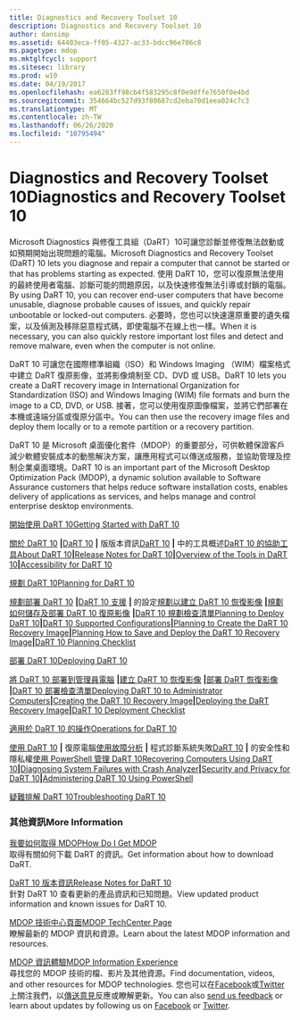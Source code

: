 ```yaml
---
title: Diagnostics and Recovery Toolset 10
description: Diagnostics and Recovery Toolset 10
author: dansimp
ms.assetid: 64403eca-ff05-4327-ac33-bdcc96e706c8
ms.pagetype: mdop
ms.mktglfcycl: support
ms.sitesec: library
ms.prod: w10
ms.date: 04/19/2017
ms.openlocfilehash: ea6283ff98cb4f583295c8f0e9dffe7650f0e4bd
ms.sourcegitcommit: 354664bc527d93f80687cd2eba70d1eea024c7c3
ms.translationtype: MT
ms.contentlocale: zh-TW
ms.lasthandoff: 06/26/2020
ms.locfileid: "10795494"
---
```

# <span data-ttu-id="6591d-103">Diagnostics and Recovery Toolset 10</span><span class="sxs-lookup"><span data-stu-id="6591d-103">Diagnostics and Recovery Toolset 10</span></span>


<span data-ttu-id="6591d-104">Microsoft Diagnostics 與修復工具組（DaRT）10可讓您診斷並修復無法啟動或如預期開始出現問題的電腦。</span><span class="sxs-lookup"><span data-stu-id="6591d-104">Microsoft Diagnostics and Recovery Toolset (DaRT) 10 lets you diagnose and repair a computer that cannot be started or that has problems starting as expected.</span></span> <span data-ttu-id="6591d-105">使用 DaRT 10，您可以復原無法使用的最終使用者電腦、診斷可能的問題原因，以及快速修復無法引導或封鎖的電腦。</span><span class="sxs-lookup"><span data-stu-id="6591d-105">By using DaRT 10, you can recover end-user computers that have become unusable, diagnose probable causes of issues, and quickly repair unbootable or locked-out computers.</span></span> <span data-ttu-id="6591d-106">必要時，您也可以快速還原重要的遺失檔案，以及偵測及移除惡意程式碼，即使電腦不在線上也一樣。</span><span class="sxs-lookup"><span data-stu-id="6591d-106">When it is necessary, you can also quickly restore important lost files and detect and remove malware, even when the computer is not online.</span></span>

<span data-ttu-id="6591d-107">DaRT 10 可讓您在國際標準組織（ISO）和 Windows Imaging （WIM）檔案格式中建立 DaRT 復原影像，並將影像燒制至 CD、DVD 或 USB。</span><span class="sxs-lookup"><span data-stu-id="6591d-107">DaRT 10 lets you create a DaRT recovery image in International Organization for Standardization (ISO) and Windows Imaging (WIM) file formats and burn the image to a CD, DVD, or USB.</span></span> <span data-ttu-id="6591d-108">接著，您可以使用復原圖像檔案，並將它們部署在本機或遠端分區或復原分區中。</span><span class="sxs-lookup"><span data-stu-id="6591d-108">You can then use the recovery image files and deploy them locally or to a remote partition or a recovery partition.</span></span>

<span data-ttu-id="6591d-109">DaRT 10 是 Microsoft 桌面優化套件（MDOP）的重要部分，可供軟體保證客戶減少軟體安裝成本的動態解決方案，讓應用程式可以傳送成服務，並協助管理及控制企業桌面環境。</span><span class="sxs-lookup"><span data-stu-id="6591d-109">DaRT 10 is an important part of the Microsoft Desktop Optimization Pack (MDOP), a dynamic solution available to Software Assurance customers that helps reduce software installation costs, enables delivery of applications as services, and helps manage and control enterprise desktop environments.</span></span>

<a href="" id="getting-started-with-dart-10"></a>[<span data-ttu-id="6591d-110">開始使用 DaRT 10</span><span class="sxs-lookup"><span data-stu-id="6591d-110">Getting Started with DaRT 10</span></span>](getting-started-with-dart-10.md)  

<span data-ttu-id="6591d-111">[關於 DaRT 10](about-dart-10.md) **|**[DaRT 10](release-notes-for-dart-10.md) **|** 版版本資訊[DaRT 10](overview-of-the-tools-in-dart-10.md) **|** 中的工具概述[DaRT 10 的協助工具](accessibility-for-dart-10.md)</span><span class="sxs-lookup"><span data-stu-id="6591d-111">[About DaRT 10](about-dart-10.md)**|**[Release Notes for DaRT 10](release-notes-for-dart-10.md)**|**[Overview of the Tools in DaRT 10](overview-of-the-tools-in-dart-10.md)**|**[Accessibility for DaRT 10](accessibility-for-dart-10.md)</span></span>

<a href="" id="planning-for-dart-10"></a>[<span data-ttu-id="6591d-112">規劃 DaRT 10</span><span class="sxs-lookup"><span data-stu-id="6591d-112">Planning for DaRT 10</span></span>](planning-for-dart-10.md)  

<span data-ttu-id="6591d-113">[規劃部署 DaRT 10](planning-to-deploy-dart-10.md) **|**[DaRT 10 支援](dart-10-supported-configurations.md) **|** 的設定[規劃以建立 DaRT 10 恢復影像](planning-to-create-the-dart-10-recovery-image.md) **|**[規劃如何儲存及部署 DaRT 10 復原影像](planning-how-to-save-and-deploy-the-dart-10-recovery-image.md) **|**[DaRT 10 規劃檢查清單](dart-10-planning-checklist.md)</span><span class="sxs-lookup"><span data-stu-id="6591d-113">[Planning to Deploy DaRT 10](planning-to-deploy-dart-10.md)**|**[DaRT 10 Supported Configurations](dart-10-supported-configurations.md)**|**[Planning to Create the DaRT 10 Recovery Image](planning-to-create-the-dart-10-recovery-image.md)**|**[Planning How to Save and Deploy the DaRT 10 Recovery Image](planning-how-to-save-and-deploy-the-dart-10-recovery-image.md)**|**[DaRT 10 Planning Checklist](dart-10-planning-checklist.md)</span></span>

<a href="" id="deploying-dart-10"></a>[<span data-ttu-id="6591d-114">部署 DaRT 10</span><span class="sxs-lookup"><span data-stu-id="6591d-114">Deploying DaRT 10</span></span>](deploying-dart-10.md)  

<span data-ttu-id="6591d-115">[將 DaRT 10 部署到管理員電腦](deploying-dart-10-to-administrator-computers.md) **|**[建立 DaRT 10 恢復影像](creating-the-dart-10-recovery-image.md) **|**[部署 DaRT 恢復影像](deploying-the-dart-recovery-image-dart-10.md) **|**[DaRT 10 部署檢查清單](dart-10-deployment-checklist.md)</span><span class="sxs-lookup"><span data-stu-id="6591d-115">[Deploying DaRT 10 to Administrator Computers](deploying-dart-10-to-administrator-computers.md)**|**[Creating the DaRT 10 Recovery Image](creating-the-dart-10-recovery-image.md)**|**[Deploying the DaRT Recovery Image](deploying-the-dart-recovery-image-dart-10.md)**|**[DaRT 10 Deployment Checklist](dart-10-deployment-checklist.md)</span></span>

<a href="" id="operations-for-dart-10"></a>[<span data-ttu-id="6591d-116">適用於 DaRT 10 的操作</span><span class="sxs-lookup"><span data-stu-id="6591d-116">Operations for DaRT 10</span></span>](operations-for-dart-10.md)  

<span data-ttu-id="6591d-117">[使用 DaRT 10](recovering-computers-using-dart-10.md) **|** 復原電腦[使用故障分析](diagnosing-system-failures-with-crash-analyzer-dart-10.md) **|** 程式診斷系統失敗[DaRT 10](security-and-privacy-for-dart-10.md) **|** 的安全性和隱私權[使用 PowerShell 管理 DaRT 10](administering-dart-10-using-powershell.md)</span><span class="sxs-lookup"><span data-stu-id="6591d-117">[Recovering Computers Using DaRT 10](recovering-computers-using-dart-10.md)**|**[Diagnosing System Failures with Crash Analyzer](diagnosing-system-failures-with-crash-analyzer-dart-10.md)**|**[Security and Privacy for DaRT 10](security-and-privacy-for-dart-10.md)**|**[Administering DaRT 10 Using PowerShell](administering-dart-10-using-powershell.md)</span></span>

<a href="" id="troubleshooting-dart-10"></a>[<span data-ttu-id="6591d-118">疑難排解 DaRT 10</span><span class="sxs-lookup"><span data-stu-id="6591d-118">Troubleshooting DaRT 10</span></span>](troubleshooting-dart-10.md)  

### <span data-ttu-id="6591d-119">其他資訊</span><span class="sxs-lookup"><span data-stu-id="6591d-119">More Information</span></span>

<a href="" id="how-do-i-get-mdop"></a>[<span data-ttu-id="6591d-120">我要如何取得 MDOP</span><span class="sxs-lookup"><span data-stu-id="6591d-120">How Do I Get MDOP</span></span>](https://go.microsoft.com/fwlink/?LinkId=322049)  
<span data-ttu-id="6591d-121">取得有關如何下載 DaRT 的資訊。</span><span class="sxs-lookup"><span data-stu-id="6591d-121">Get information about how to download DaRT.</span></span>

<a href="" id="release-notes-for-dart-10"></a>[<span data-ttu-id="6591d-122">DaRT 10 版本資訊</span><span class="sxs-lookup"><span data-stu-id="6591d-122">Release Notes for DaRT 10</span></span>](release-notes-for-dart-10.md)  
<span data-ttu-id="6591d-123">針對 DaRT 10 查看更新的產品資訊和已知問題。</span><span class="sxs-lookup"><span data-stu-id="6591d-123">View updated product information and known issues for DaRT 10.</span></span>

<a href="" id="mdop-techcenter-page"></a>[<span data-ttu-id="6591d-124">MDOP 技術中心頁面</span><span class="sxs-lookup"><span data-stu-id="6591d-124">MDOP TechCenter Page</span></span>](https://go.microsoft.com/fwlink/p/?LinkId=225286)  
<span data-ttu-id="6591d-125">瞭解最新的 MDOP 資訊和資源。</span><span class="sxs-lookup"><span data-stu-id="6591d-125">Learn about the latest MDOP information and resources.</span></span>

<a href="" id="mdop-information-experience"></a>[<span data-ttu-id="6591d-126">MDOP 資訊體驗</span><span class="sxs-lookup"><span data-stu-id="6591d-126">MDOP Information Experience</span></span>](https://go.microsoft.com/fwlink/p/?LinkId=236032)  
<span data-ttu-id="6591d-127">尋找您的 MDOP 技術的檔、影片及其他資源。</span><span class="sxs-lookup"><span data-stu-id="6591d-127">Find documentation, videos, and other resources for MDOP technologies.</span></span> <span data-ttu-id="6591d-128">您也可以在[Facebook](https://go.microsoft.com/fwlink/p/?LinkId=242445)或[Twitter](https://go.microsoft.com/fwlink/p/?LinkId=242447)上關注我們，以[傳送意見](mailto:MDOPDocs@microsoft.com)反應或瞭解更新。</span><span class="sxs-lookup"><span data-stu-id="6591d-128">You can also [send us feedback](mailto:MDOPDocs@microsoft.com) or learn about updates by following us on [Facebook](https://go.microsoft.com/fwlink/p/?LinkId=242445) or [Twitter](https://go.microsoft.com/fwlink/p/?LinkId=242447).</span></span>

 

 





